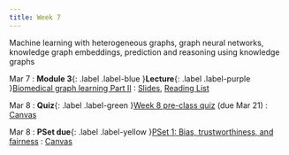 ```yaml
---
title: Week 7
---
```


Machine learning with heterogeneous graphs, graph neural networks, knowledge graph embeddings, prediction and reasoning using knowledge graphs

Mar 7
: **Module 3**{: .label .label-blue }**Lecture**{: .label .label-purple }[Biomedical graph learning Part II](/BMIF203/lectures/module3/week07)
  : [Slides](/BMIF203/assets/zitnik-BMI702-L7.pdf), [Reading List](/BMIF203/lectures/module3/week07)

Mar 8
: **Quiz**{: .label .label-green }[Week 8 pre-class quiz](#) (due Mar 21)
  : [Canvas](https://canvas.harvard.edu/courses/134015)

Mar 8
: **PSet due**{: .label .label-yellow }[PSet 1: Bias, trustworthiness, and fairness](#)
  : [Canvas](https://canvas.harvard.edu/courses/134015)
